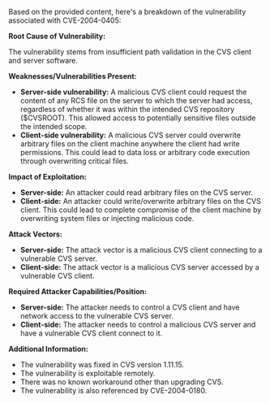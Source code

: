 Based on the provided content, here's a breakdown of the vulnerability associated with CVE-2004-0405:

**Root Cause of Vulnerability:**

The vulnerability stems from insufficient path validation in the CVS client and server software.

**Weaknesses/Vulnerabilities Present:**

*   **Server-side vulnerability:** A malicious CVS client could request the content of any RCS file on the server to which the server had access, regardless of whether it was within the intended CVS repository ($CVSROOT). This allowed access to potentially sensitive files outside the intended scope.
*   **Client-side vulnerability:** A malicious CVS server could overwrite arbitrary files on the client machine anywhere the client had write permissions. This could lead to data loss or arbitrary code execution through overwriting critical files.

**Impact of Exploitation:**

*   **Server-side:** An attacker could read arbitrary files on the CVS server.
*  **Client-side:** An attacker could write/overwrite arbitrary files on the CVS client. This could lead to complete compromise of the client machine by overwriting system files or injecting malicious code.

**Attack Vectors:**

*   **Server-side:** The attack vector is a malicious CVS client connecting to a vulnerable CVS server.
*   **Client-side:** The attack vector is a malicious CVS server accessed by a vulnerable CVS client.

**Required Attacker Capabilities/Position:**

*   **Server-side:** The attacker needs to control a CVS client and have network access to the vulnerable CVS server.
*   **Client-side:** The attacker needs to control a malicious CVS server and have a vulnerable CVS client connect to it.

**Additional Information:**

*   The vulnerability was fixed in CVS version 1.11.15.
*   The vulnerability is exploitable remotely.
*   There was no known workaround other than upgrading CVS.
*   The vulnerability is also referenced by CVE-2004-0180.